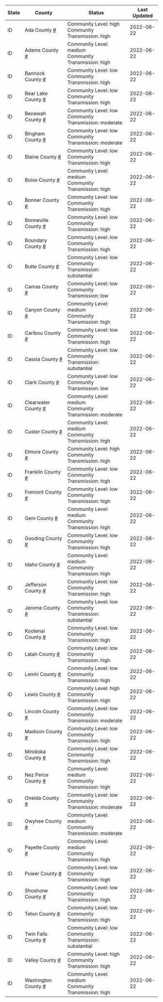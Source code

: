 State | County | Status | Last Updated
--- | --- | --- | --- 
ID | Ada County <a href="#ada_county">#</a> | <a name="ada_county"></a>Community Level: high<br/>Community Transmission: high | 2022-06-22
ID | Adams County <a href="#adams_county">#</a> | <a name="adams_county"></a>Community Level: medium<br/>Community Transmission: high | 2022-06-22
ID | Bannock County <a href="#bannock_county">#</a> | <a name="bannock_county"></a>Community Level: low<br/>Community Transmission: high | 2022-06-22
ID | Bear Lake County <a href="#bear_lake_county">#</a> | <a name="bear_lake_county"></a>Community Level: low<br/>Community Transmission: high | 2022-06-22
ID | Benewah County <a href="#benewah_county">#</a> | <a name="benewah_county"></a>Community Level: low<br/>Community Transmission: moderate | 2022-06-22
ID | Bingham County <a href="#bingham_county">#</a> | <a name="bingham_county"></a>Community Level: low<br/>Community Transmission: moderate | 2022-06-22
ID | Blaine County <a href="#blaine_county">#</a> | <a name="blaine_county"></a>Community Level: low<br/>Community Transmission: high | 2022-06-22
ID | Boise County <a href="#boise_county">#</a> | <a name="boise_county"></a>Community Level: medium<br/>Community Transmission: high | 2022-06-22
ID | Bonner County <a href="#bonner_county">#</a> | <a name="bonner_county"></a>Community Level: low<br/>Community Transmission: high | 2022-06-22
ID | Bonneville County <a href="#bonneville_county">#</a> | <a name="bonneville_county"></a>Community Level: low<br/>Community Transmission: high | 2022-06-22
ID | Boundary County <a href="#boundary_county">#</a> | <a name="boundary_county"></a>Community Level: low<br/>Community Transmission: high | 2022-06-22
ID | Butte County <a href="#butte_county">#</a> | <a name="butte_county"></a>Community Level: low<br/>Community Transmission: substantial | 2022-06-22
ID | Camas County <a href="#camas_county">#</a> | <a name="camas_county"></a>Community Level: low<br/>Community Transmission: low | 2022-06-22
ID | Canyon County <a href="#canyon_county">#</a> | <a name="canyon_county"></a>Community Level: medium<br/>Community Transmission: high | 2022-06-22
ID | Caribou County <a href="#caribou_county">#</a> | <a name="caribou_county"></a>Community Level: low<br/>Community Transmission: high | 2022-06-22
ID | Cassia County <a href="#cassia_county">#</a> | <a name="cassia_county"></a>Community Level: low<br/>Community Transmission: substantial | 2022-06-22
ID | Clark County <a href="#clark_county">#</a> | <a name="clark_county"></a>Community Level: low<br/>Community Transmission: low | 2022-06-22
ID | Clearwater County <a href="#clearwater_county">#</a> | <a name="clearwater_county"></a>Community Level: medium<br/>Community Transmission: moderate | 2022-06-22
ID | Custer County <a href="#custer_county">#</a> | <a name="custer_county"></a>Community Level: medium<br/>Community Transmission: high | 2022-06-22
ID | Elmore County <a href="#elmore_county">#</a> | <a name="elmore_county"></a>Community Level: high<br/>Community Transmission: high | 2022-06-22
ID | Franklin County <a href="#franklin_county">#</a> | <a name="franklin_county"></a>Community Level: low<br/>Community Transmission: high | 2022-06-22
ID | Fremont County <a href="#fremont_county">#</a> | <a name="fremont_county"></a>Community Level: low<br/>Community Transmission: high | 2022-06-22
ID | Gem County <a href="#gem_county">#</a> | <a name="gem_county"></a>Community Level: medium<br/>Community Transmission: high | 2022-06-22
ID | Gooding County <a href="#gooding_county">#</a> | <a name="gooding_county"></a>Community Level: low<br/>Community Transmission: high | 2022-06-22
ID | Idaho County <a href="#idaho_county">#</a> | <a name="idaho_county"></a>Community Level: medium<br/>Community Transmission: high | 2022-06-22
ID | Jefferson County <a href="#jefferson_county">#</a> | <a name="jefferson_county"></a>Community Level: low<br/>Community Transmission: high | 2022-06-22
ID | Jerome County <a href="#jerome_county">#</a> | <a name="jerome_county"></a>Community Level: low<br/>Community Transmission: substantial | 2022-06-22
ID | Kootenai County <a href="#kootenai_county">#</a> | <a name="kootenai_county"></a>Community Level: low<br/>Community Transmission: high | 2022-06-22
ID | Latah County <a href="#latah_county">#</a> | <a name="latah_county"></a>Community Level: low<br/>Community Transmission: high | 2022-06-22
ID | Lemhi County <a href="#lemhi_county">#</a> | <a name="lemhi_county"></a>Community Level: low<br/>Community Transmission: high | 2022-06-22
ID | Lewis County <a href="#lewis_county">#</a> | <a name="lewis_county"></a>Community Level: high<br/>Community Transmission: high | 2022-06-22
ID | Lincoln County <a href="#lincoln_county">#</a> | <a name="lincoln_county"></a>Community Level: low<br/>Community Transmission: moderate | 2022-06-22
ID | Madison County <a href="#madison_county">#</a> | <a name="madison_county"></a>Community Level: low<br/>Community Transmission: high | 2022-06-22
ID | Minidoka County <a href="#minidoka_county">#</a> | <a name="minidoka_county"></a>Community Level: low<br/>Community Transmission: high | 2022-06-22
ID | Nez Perce County <a href="#nez_perce_county">#</a> | <a name="nez_perce_county"></a>Community Level: medium<br/>Community Transmission: high | 2022-06-22
ID | Oneida County <a href="#oneida_county">#</a> | <a name="oneida_county"></a>Community Level: low<br/>Community Transmission: moderate | 2022-06-22
ID | Owyhee County <a href="#owyhee_county">#</a> | <a name="owyhee_county"></a>Community Level: medium<br/>Community Transmission: moderate | 2022-06-22
ID | Payette County <a href="#payette_county">#</a> | <a name="payette_county"></a>Community Level: medium<br/>Community Transmission: high | 2022-06-22
ID | Power County <a href="#power_county">#</a> | <a name="power_county"></a>Community Level: low<br/>Community Transmission: high | 2022-06-22
ID | Shoshone County <a href="#shoshone_county">#</a> | <a name="shoshone_county"></a>Community Level: low<br/>Community Transmission: high | 2022-06-22
ID | Teton County <a href="#teton_county">#</a> | <a name="teton_county"></a>Community Level: low<br/>Community Transmission: high | 2022-06-22
ID | Twin Falls County <a href="#twin_falls_county">#</a> | <a name="twin_falls_county"></a>Community Level: low<br/>Community Transmission: substantial | 2022-06-22
ID | Valley County <a href="#valley_county">#</a> | <a name="valley_county"></a>Community Level: high<br/>Community Transmission: high | 2022-06-22
ID | Washington County <a href="#washington_county">#</a> | <a name="washington_county"></a>Community Level: medium<br/>Community Transmission: high | 2022-06-22
